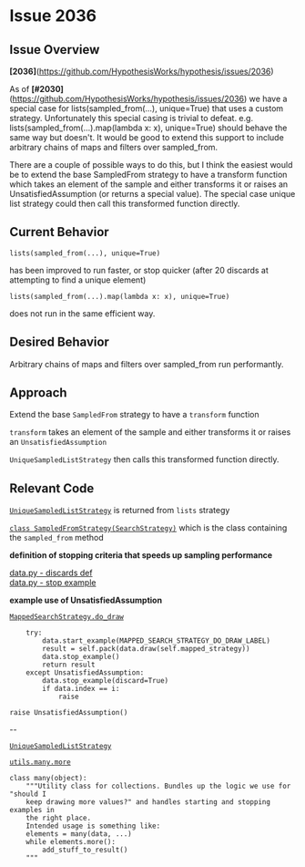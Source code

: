 # Issue 2036

## Issue Overview

**[2036]**(https://github.com/HypothesisWorks/hypothesis/issues/2036)

As of **[#2030]**(https://github.com/HypothesisWorks/hypothesis/issues/2036)
we have a special case for lists(sampled_from(...), unique=True)
that uses a custom strategy. Unfortunately this special casing is trivial to
defeat. e.g. lists(sampled_from(...).map(lambda x: x), unique=True) should
behave the same way but doesn't. It would be good to extend this support to
include arbitrary chains of maps and filters over sampled_from.

There are a couple of possible ways to do this, but I think the easiest would be
to extend the base SampledFrom strategy to have a transform function which takes
an element of the sample and either transforms it or raises an
UnsatisfiedAssumption (or returns a special value). The special case unique list
strategy could then call this transformed function directly.

## Current Behavior


`lists(sampled_from(...), unique=True)`

has been improved to run faster, or stop quicker (after 20 discards at attempting
to find a unique element)

`lists(sampled_from(...).map(lambda x: x), unique=True)`

does not run in the same efficient way.

## Desired Behavior

Arbitrary chains of maps and filters over sampled_from run performantly.

## Approach

Extend the base `SampledFrom` strategy to have a `transform` function 

`transform`
takes an element of the sample and either transforms it or raises an
`UnsatisfiedAssumption` 

`UniqueSampledListStrategy` then calls this transformed function
directly.

## Relevant Code

[`UniqueSampledListStrategy`][UniqueSampledListStrategy-Impl] is returned from `lists` strategy


[`class SampledFromStrategy(SearchStrategy)`][SampledFromStrategy]  which is the class containing the `sampled_from` method


**definition of stopping criteria that speeds up sampling performance**

[data.py - discards def][data-sampling-one]  
[data.py - stop example][data-sampling-two]


**example use of UnsatisfiedAssumption**

[`MappedSearchStrategy.do_draw`][mapped-search-strategy-do-draw]


```
    try:
        data.start_example(MAPPED_SEARCH_STRATEGY_DO_DRAW_LABEL)
        result = self.pack(data.draw(self.mapped_strategy))
        data.stop_example()
        return result
    except UnsatisfiedAssumption:
        data.stop_example(discard=True)
        if data.index == i:
            raise

raise UnsatisfiedAssumption()

```

--

[`UniqueSampledListStrategy`][UniqueSampledListStrategy]

[`utils.many.more`][utils.many.more]

```
class many(object):
    """Utility class for collections. Bundles up the logic we use for "should I
    keep drawing more values?" and handles starting and stopping examples in
    the right place.
    Intended usage is something like:
    elements = many(data, ...)
    while elements.more():
        add_stuff_to_result()
    """
```

<!-- ----------------------------------------- -->
<!-- LINKS -->

[UniqueSampledListStrategy-Impl]: https://github.com/HypothesisWorks/hypothesis/blob/master/hypothesis-python/src/hypothesis/_strategies.py#L794-L801

[SampledFromStrategy]: https://github.com/HypothesisWorks/hypothesis/blob/master/hypothesis-python/src/hypothesis/searchstrategy/misc.py#L67-L156

[data-sampling-one]: https://github.com/HypothesisWorks/hypothesis/blob/master/hypothesis-python/src/hypothesis/internal/conjecture/data.py#L754

[data-sampling-two]: https://github.com/HypothesisWorks/hypothesis/blob/master/hypothesis-python/src/hypothesis/internal/conjecture/data.py#L868

[mapped-search-strategy-do-draw]: https://github.com/HypothesisWorks/hypothesis/blob/master/hypothesis-python/src/hypothesis/searchstrategy/strategies.py#L546-L559

[UniqueSampledListStrategy]: https://github.com/HypothesisWorks/hypothesis/blob/master/hypothesis-python/src/hypothesis/searchstrategy/collections.py#L173

[utils.many.more]: https://github.com/HypothesisWorks/hypothesis/blob/master/hypothesis-python/src/hypothesis/internal/conjecture/utils.py#L347-L412